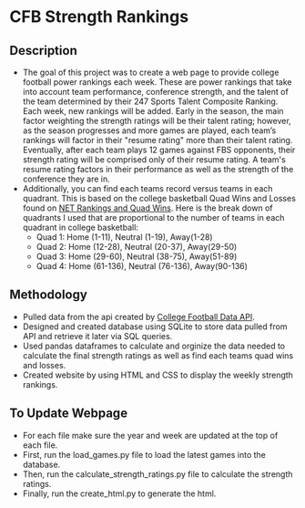 # CFB Strength Rankings

## Description
 - The goal of this project was to create a web page to provide college football power rankings each week. These are power rankings that take into account team performance, conference strength, and the talent of the team determined by their 247 Sports Talent Composite Ranking. Each week, new rankings will be added. Early in the season, the main factor weighting the strength ratings will be their talent rating; however, as the season progresses and more games are played, each team’s rankings will factor in their "resume rating" more than their talent rating. Eventually, after each team plays 12 games against FBS opponents, their strength rating will be comprised only of their resume rating. A team's resume rating factors in their performance as well as the strength of the conference they are in.
 - Additionally, you can find each teams record versus teams in each quadrant. This is based on the college basketball Quad Wins and Losses found on [NET Rankings and Quad Wins](https://bballnet.com). Here is the break down of quadrants I used that are proportional to the number of teams in each quadrant in college basketball:
   - Quad 1: Home (1-11), Neutral (1-19), Away(1-28)
   - Quad 2: Home (12-28), Neutral (20-37), Away(29-50)
   - Quad 3: Home (29-60), Neutral (38-75), Away(51-89)
   - Quad 4: Home (61-136), Neutral (76-136), Away(90-136)

 ## Methodology
 - Pulled data from the api created by [College Football Data API](https://api.collegefootballdata.com).
 - Designed and created database using SQLite to store data pulled from API and retrieve it later via SQL queries.
 - Used pandas dataframes to calculate and orginize the data needed to calculate the final strength ratings as well as find each teams quad wins and losses.
 - Created website by using HTML and CSS to display the weekly strength rankings.

 ## To Update Webpage
 - For each file make sure the year and week are updated at the top of each file.
 - First, run the load_games.py file to load the latest games into the database.
 - Then, run the calculate_strength_ratings.py file to calculate the strength ratings.
 - Finally, run the create_html.py to generate the html.
